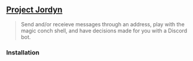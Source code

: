 ## [Project Jordyn](http://lxrbckl.com/Project-Jordyn)
> Send and/or receieve messages through an address, play with the magic conch shell, and have decisions made for you with a Discord bot.

### Installation
```

```

